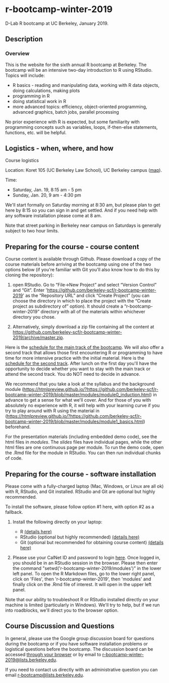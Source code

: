 # r-bootcamp-winter-2019

D-Lab R bootcamp at UC Berkeley, January 2019.

## Description

### Overview

This is the website for the sixth annual R bootcamp at Berkeley. The bootcamp will be an intensive two-day introduction to R using RStudio. Topics will include:

 * R basics - reading and manipulating data, working with R data objects, doing calculations, making plots
 * programming in R
 * doing statistical work in R
 * more advanced topics: efficiency, object-oriented programming, advanced graphics, batch jobs, parallel processing

No prior experience with R is expected, but some familiarity with programming concepts such as variables, loops, if-then-else statements, functions, etc. will be helpful.

## Logistics - when, where, and how

Course logistics

Location: Koret 105 (UC Berkeley Law School), UC Berkeley campus ([map](https://www.google.com/maps/@37.8695779,-122.2529475,17z)).

Time: 
  - Saturday, Jan. 19, 8:15 am - 5 pm
  - Sunday, Jan. 20, 9 am - 4:30 pm

We'll start formally on Saturday morning at 8:30 am, but please plan to get here by 8:15 so you can sign in and get settled. And if you need help with any software installation please come at 8 am.

Note that street parking in Berkeley near campus on Saturdays is generally subject to two hour limits.

## Preparing for the course - course content

Course content is available through Github. Please download a copy of the course materials before arriving at the bootcamp using one of the two options below (if you're familiar with Git you'll also know how to do this by cloning the repository):

  1) open RStudio. Go to “File→New Project” and select “Version Control” and “Git”. Enter 'https://github.com/berkeley-scf/r-bootcamp-winter-2019' as the “Repository URL” and click “Create Project” (you can choose the directory in which to place the project with the “Create project as subdirectory of” option). It should create a “r-bootcamp-winter-2019” directory with all of the materials within whichever directory you chose.

  2) Alternatively, simply download a zip file containing all the content at https://github.com/berkeley-scf/r-bootcamp-winter-2019/archive/master.zip.

Here is the [schedule for the main track of the bootcamp](https://github.com/berkeley-scf/r-bootcamp-winter-2019/blob/master/schedule/schedule.pdf). We will also offer a second track that allows those first encountering R or programming to have time for more intensive practice with the initial material. Here is the [schedule for the second track](https://github.com/berkeley-scf/r-bootcamp-winter-2019/blob/master/schedule/schedule-track2.pdf). After lunch on the first day you'll have the opportunity to decide whether you want to stay with the main track or attend the second track. You do NOT need to decide in advance.

We recommend that you take a look at the syllabus and the background module (https://htmlpreview.github.io/?https://github.com/berkeley-scf/r-bootcamp-winter-2019/blob/master/modules/module0_induction.html) in advance to get a sense for what we'll cover. And for those of you with absolutely no experience with R, it will help with your learning curve if you try to play around with R using the material in (https://htmlpreview.github.io/?https://github.com/berkeley-scf/r-bootcamp-winter-2019/blob/master/modules/module1_basics.html) beforehand.

For the presentation materials (including embedded demo code), see the html files in *modules*. The *_slides_* files have individual pages, while the other html files are one continuous page per module. To run the demo code, open the .Rmd file for the module in RStudio. You can then run individual chunks of code.

## Preparing for the course - software installation
Please come with a fully-charged laptop (Mac, Windows, or Linux are all ok) with R, RStudio, and Git installed. RStudio and Git are optional but highly recommended. 

To install the software, please follow option #1 here, with option #2 as a fallback. 

  1) Install the following directly on your laptop:
  
      - R [(details here)](https://htmlpreview.github.io/?https://github.com/berkeley-scf/r-bootcamp-winter-2019/blob/master/install/RandRStudioInstall.html)
      - RStudio (optional but highly recommended) [(details here)](https://htmlpreview.github.io/?https://github.com/berkeley-scf/r-bootcamp-winter-2019/blob/master/install/RandRStudioInstall.html)
      - Git (optional but recommended for obtaining course content) [(details here)](https://htmlpreview.github.io/?https://github.com/berkeley-scf/r-bootcamp-winter-2019/blob/master/install/gitInstall.html)
  2) Please use your CalNet ID and password to login [here](https://datahub.berkeley.edu/user-redirect/rstudio). Once logged in, you should be in an RStudio session in the browser. Please then enter the command "setwd('r-bootcamp-winter-2019/modules')" in the lower left panel. To open the R Markdown files, go to the lower right panel, click on 'Files', then 'r-bootcamp-winter-2019', then 'modules' and finally click on the .Rmd file of interest. It will open in the upper left panel.

Note that our ability to troubleshoot R or RStudio installed directly on your machine is limited (particularly in Windows). We'll try to help, but if we run into roadblocks, we'll direct you to the browser option.

## Course Discussion and Questions

In general, please use the Google group discussion board for questions during the bootcamp or if you have software installation problems or logistical questions before the bootcamp. The discussion board can be accessed [through your browser](https://groups.google.com/a/lists.berkeley.edu/d/forum/r-bootcamp-winter-2019) or by email to r-bootcamp-winter-2019@lists.berkeley.edu.

If you need to contact us directly with an administrative question you can email r-bootcamp@lists.berkeley.edu.
